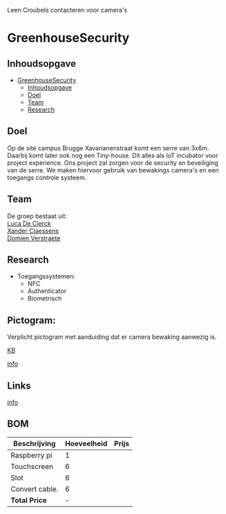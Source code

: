
Leen Croubels contacteren voor camera's


# GreenhouseSecurity

## Inhoudsopgave

- [GreenhouseSecurity](#greenhousesecurity)
  - [Inhoudsopgave](#inhoudsopgave)
  - [Doel](#doel)
  - [Team](#team)
  - [Research](#research)

## Doel
Op de site campus Brugge Xavarianenstraat komt een serre van 3x6m. Daarbij komt later ook
nog een Tiny-house. Dit alles als IoT incubator voor project experience. 
Ons project zal zorgen voor de security en beveiliging van de serre.
We maken hiervoor gebruik van bewakings camera's en een toegangs controle systeem.

## Team
De groep bestaat uit:  
[Luca De Clerck](https://github.com/LucaClrk)  
[Xander Claessens](https://github.com/xanderClaessens)    
[Domien Verstraete](https://github.com/Belgianwafflecorp)  

## Research

- Toegangssystemen:
    - NFC
    - Authenticator
    - Biometrisch


## Pictogram:
Verplicht pictogram met aanduiding dat er camera bewaking aanwezig is. 

[KB](https://www.besafe.be/sites/default/files/2022-08/ar_pictogramme_-_version_coordonnee_avec_modif_2020.pdf) 

[info](https://www.besafe.be/nl/bewakingscamera/pictogram)



## Links
[info](https://acd.eu/producten/r308-xh-blackline/)

## BOM 


| Beschrijving | Hoeveelheid | Prijs |
|--------------|-------------|-------|
| Raspberry pi | 1 |  |
| Touchscreen | 6 |  |
| Slot | 6 |  |
| Convert cable. | 6 |  |
| **Total Price** | - |  |

